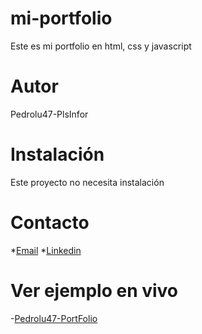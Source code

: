 # mi-portfolio
Este es mi portfolio en html, css y javascript

# Autor
Pedrolu47-PlsInfor
# Instalación
Este proyecto no necesita instalación
# Contacto
*[Email](pedrol1973@plsinfor.com)
*[Linkedin](https://www.linkedin.com/in/pedro-luis-s%C3%A1nchez-397608217/)

# Ver ejemplo en vivo
-[Pedrolu47-PortFolio](https://pedrolu47.github.io/)
